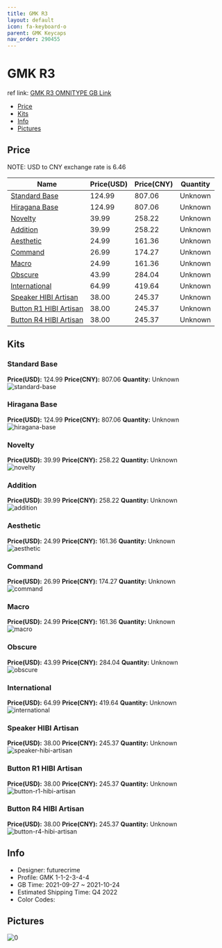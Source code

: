 ```yaml
---
title: GMK R3 
layout: default
icon: fa-keyboard-o
parent: GMK Keycaps
nav_order: 290455
---
```


# GMK R3 

ref link: [GMK R3 OMNITYPE GB Link](https://omnitype.com/collections/gmk-dmg-3/)

* [Price](#price)
* [Kits](#kits)
* [Info](#info)
* [Pictures](#pictures)

## Price

NOTE: USD to CNY exchange rate is 6.46

| Name          | Price(USD)   |  Price(CNY) | Quantity |
| ------------- | ------------ |  ---------- | -------- |
|[Standard Base](#standard-base)|124.99|807.06|Unknown|
|[Hiragana Base](#hiragana-base)|124.99|807.06|Unknown|
|[Novelty](#novelty)|39.99|258.22|Unknown|
|[Addition](#addition)|39.99|258.22|Unknown|
|[Aesthetic](#aesthetic)|24.99|161.36|Unknown|
|[Command](#command)|26.99|174.27|Unknown|
|[Macro](#macro)|24.99|161.36|Unknown|
|[Obscure](#obscure)|43.99|284.04|Unknown|
|[International](#international)|64.99|419.64|Unknown|
|[Speaker HIBI Artisan](#speaker-hibi-artisan)|38.00|245.37|Unknown|
|[Button R1 HIBI Artisan](#button-r1-hibi-artisan)|38.00|245.37|Unknown|
|[Button R4 HIBI Artisan](#button-r4-hibi-artisan)|38.00|245.37|Unknown|


## Kits
### Standard Base  
**Price(USD):** 124.99	**Price(CNY):** 807.06	**Quantity:** Unknown  
<img src="{{ 'assets/images/gmk-keycaps/GMK-R3/kits_pics/standard-base.png' | relative_url }}" alt="standard-base" class="image featured">

### Hiragana Base  
**Price(USD):** 124.99	**Price(CNY):** 807.06	**Quantity:** Unknown  
<img src="{{ 'assets/images/gmk-keycaps/GMK-R3/kits_pics/hiragana-base.png' | relative_url }}" alt="hiragana-base" class="image featured">

### Novelty  
**Price(USD):** 39.99	**Price(CNY):** 258.22	**Quantity:** Unknown  
<img src="{{ 'assets/images/gmk-keycaps/GMK-R3/kits_pics/novelty.png' | relative_url }}" alt="novelty" class="image featured">

### Addition  
**Price(USD):** 39.99	**Price(CNY):** 258.22	**Quantity:** Unknown  
<img src="{{ 'assets/images/gmk-keycaps/GMK-R3/kits_pics/addition.png' | relative_url }}" alt="addition" class="image featured">

### Aesthetic  
**Price(USD):** 24.99	**Price(CNY):** 161.36	**Quantity:** Unknown  
<img src="{{ 'assets/images/gmk-keycaps/GMK-R3/kits_pics/aesthetic.png' | relative_url }}" alt="aesthetic" class="image featured">

### Command  
**Price(USD):** 26.99	**Price(CNY):** 174.27	**Quantity:** Unknown  
<img src="{{ 'assets/images/gmk-keycaps/GMK-R3/kits_pics/command.png' | relative_url }}" alt="command" class="image featured">

### Macro  
**Price(USD):** 24.99	**Price(CNY):** 161.36	**Quantity:** Unknown  
<img src="{{ 'assets/images/gmk-keycaps/GMK-R3/kits_pics/macro.png' | relative_url }}" alt="macro" class="image featured">

### Obscure  
**Price(USD):** 43.99	**Price(CNY):** 284.04	**Quantity:** Unknown  
<img src="{{ 'assets/images/gmk-keycaps/GMK-R3/kits_pics/obscure.png' | relative_url }}" alt="obscure" class="image featured">

### International  
**Price(USD):** 64.99	**Price(CNY):** 419.64	**Quantity:** Unknown  
<img src="{{ 'assets/images/gmk-keycaps/GMK-R3/kits_pics/international.png' | relative_url }}" alt="international" class="image featured">

### Speaker HIBI Artisan  
**Price(USD):** 38.00	**Price(CNY):** 245.37	**Quantity:** Unknown  
<img src="{{ 'assets/images/gmk-keycaps/GMK-R3/kits_pics/speaker-hibi-artisan.png' | relative_url }}" alt="speaker-hibi-artisan" class="image featured">

### Button R1 HIBI Artisan  
**Price(USD):** 38.00	**Price(CNY):** 245.37	**Quantity:** Unknown  
<img src="{{ 'assets/images/gmk-keycaps/GMK-R3/kits_pics/button-r1-hibi-artisan.png' | relative_url }}" alt="button-r1-hibi-artisan" class="image featured">

### Button R4 HIBI Artisan  
**Price(USD):** 38.00	**Price(CNY):** 245.37	**Quantity:** Unknown  
<img src="{{ 'assets/images/gmk-keycaps/GMK-R3/kits_pics/button-r4-hibi-artisan.png' | relative_url }}" alt="button-r4-hibi-artisan" class="image featured">

## Info
* Designer: futurecrime  
* Profile: GMK 1-1-2-3-4-4  
* GB Time: 2021-09-27 ~ 2021-10-24  
* Estimated Shipping Time: Q4 2022  
* Color Codes:  


## Pictures  
<img src="{{ 'assets/images/gmk-keycaps/GMK-R3/rendering_pics/0.jpg' | relative_url }}" alt="0" class="image featured">
